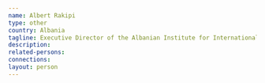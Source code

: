 ```yaml
---
name: Albert Rakipi
type: other
country: Albania
tagline: Executive Director of the Albanian Institute for International Studies
description:
related-persons:
connections:
layout: person
---
```


